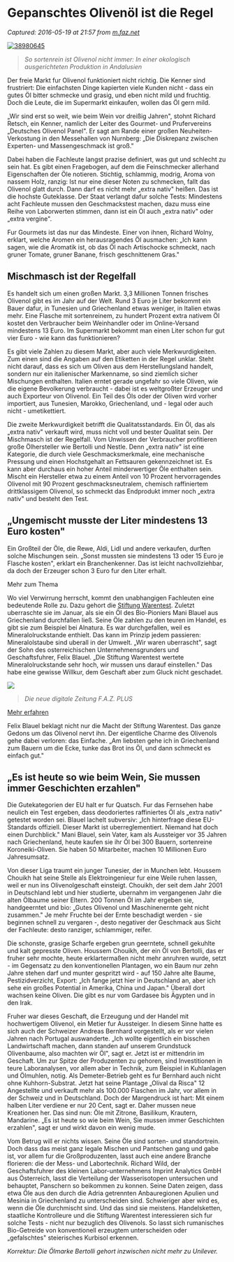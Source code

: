 # Gepanschtes Olivenöl ist die Regel

_Captured: 2016-05-19 at 21:57 from [m.faz.net](http://m.faz.net/aktuell/wirtschaft/wirtschaftspolitik/gepanschtes-olivenoel-ist-die-regel-14111245.html)_

[ ![38980645](http://media1.faz.net/ppmedia/aktuell/wirtschaft/2791174258/1.4112449/article_multimedia_overview/so-sortenrein-ist-olivenoel.jpg) ](http://www.faz.net/aktuell/wirtschaft/wirtschaftspolitik/gepanschtes-olivenoel-ist-die-regel-14111245/so-sortenrein-ist-olivenoel-14112449.html)

> _So sortenrein ist Olivenol nicht immer: In einer okologisch ausgerichteten Produktion in Andalusien_

Der freie Markt fur Olivenol funktioniert nicht richtig. Die Kenner sind frustriert: Die einfachsten Dinge kapierten viele Kunden nicht - dass ein gutes Öl bitter schmecke und grasig, und eben nicht mild und fruchtig. Doch die Leute, die im Supermarkt einkaufen, wollen das Öl gern mild.

„Wir sind erst so weit, wie beim Wein vor dreißig Jahren", stohnt Richard Retsch, ein Kenner, namlich der Leiter des Gourmet- und Prufervereins „Deutsches Olivenol Panel". Er sagt am Rande einer großen Neuheiten-Verkostung in den Messehallen von Nurnberg: „Die Diskrepanz zwischen Experten- und Massengeschmack ist groß."

Dabei haben die Fachleute langst prazise definiert, was gut und schlecht zu sein hat. Es gibt einen Fragebogen, auf dem die Feinschmecker allerhand Eigenschaften der Öle notieren. Stichtig, schlammig, modrig, Aroma von nassem Holz, ranzig: Ist nur eine dieser Noten zu schmecken, fallt das Olivenol glatt durch. Dann darf es nicht mehr „extra nativ" heißen. Das ist die hochste Guteklasse. Der Staat verlangt dafur solche Tests: Mindestens acht Fachleute mussen den Geschmackstest machen, dazu muss eine Reihe von Laborwerten stimmen, dann ist ein Öl auch „extra nativ" oder „extra vergine".

Fur Gourmets ist das nur das Mindeste. Einer von ihnen, Richard Wolny, erklart, welche Aromen ein herausragendes Öl ausmachen: „Ich kann sagen, wie die Aromatik ist, ob das Öl nach Artischocke schmeckt, nach gruner Tomate, gruner Banane, frisch geschnittenem Gras."

## Mischmasch ist der Regelfall

Es handelt sich um einen großen Markt. 3,3 Millionen Tonnen frisches Olivenol gibt es im Jahr auf der Welt. Rund 3 Euro je Liter bekommt ein Bauer dafur, in Tunesien und Griechenland etwas weniger, in Italien etwas mehr. Eine Flasche mit sortenreinem, zu hundert Prozent extra nativem Öl kostet den Verbraucher beim Weinhandler oder im Online-Versand mindestens 13 Euro. Im Supermarkt bekommt man einen Liter schon fur gut vier Euro - wie kann das funktionieren?

Es gibt viele Zahlen zu diesem Markt, aber auch viele Merkwurdigkeiten. Zum einen sind die Angaben auf den Etiketten in der Regel unklar. Steht nicht darauf, dass es sich um Oliven aus dem Herstellungsland handelt, sondern nur ein italienischer Markenname, so sind ziemlich sicher Mischungen enthalten. Italien erntet gerade ungefahr so viele Oliven, wie die eigene Bevolkerung verbraucht - dabei ist es weltgroßter Erzeuger und auch Exporteur von Olivenol. Ein Teil des Öls oder der Oliven wird vorher importiert, aus Tunesien, Marokko, Griechenland, und - legal oder auch nicht - umetikettiert.

Die zweite Merkwurdigkeit betrifft die Qualitatsstandards. Ein Öl, das als „extra nativ" verkauft wird, muss nicht voll und bester Qualitat sein. Der Mischmasch ist der Regelfall. Vom Unwissen der Verbraucher profitieren große Ölhersteller wie Bertolli und Nestle. Denn „extra nativ" ist eine Kategorie, die durch viele Geschmacksmerkmale, eine mechanische Pressung und einen Hochstgehalt an Fettsauren gekennzeichnet ist. Es kann aber durchaus ein hoher Anteil minderwertiger Öle enthalten sein. Mischt ein Hersteller etwa zu einem Anteil von 10 Prozent hervorragendes Olivenol mit 90 Prozent geschmacksneutralem, chemisch raffiniertem drittklassigem Olivenol, so schmeckt das Endprodukt immer noch „extra nativ" und besteht den Test.

## „Ungemischt musste der Liter mindestens 13 Euro kosten"

Ein Großteil der Öle, die Rewe, Aldi, Lidl und andere verkaufen, durften solche Mischungen sein. „Sonst mussten sie mindestens 13 oder 15 Euro je Flasche kosten", erklart ein Branchenkenner. Das ist leicht nachvollziehbar, da doch der Erzeuger schon 3 Euro fur den Liter erhalt.

Mehr zum Thema

Wo viel Verwirrung herrscht, kommt den unabhangigen Fachleuten eine bedeutende Rolle zu. Dazu gehort die [Stiftung Warentest](http://www.faz.net/aktuell/finanzen/thema/stiftung-warentest). Zuletzt uberraschte sie im Januar, als sie ein Öl des Bio-Pioniers Mani Blauel aus Griechenland durchfallen ließ. Seine Öle zahlen zu den teuren im Handel, es gibt sie zum Beispiel bei Alnatura. Es war durchgefallen, weil es Mineralolruckstande enthielt. Das kann im Prinzip jedem passieren: Mineralolstaube sind uberall in der Umwelt. „Wir waren uberrascht", sagt der Sohn des osterreichischen Unternehmensgrunders und Geschaftsfuhrer, Felix Blauel. „Die Stiftung Warentest wertete Mineralolruckstande sehr hoch, wir mussen uns darauf einstellen." Das habe eine gewisse Willkur, dem Geschaft aber zum Gluck nicht geschadet.

  
[ ![](http://dynamic.faz.net/red/2016/fazplus-werbebox/faz_plus_a.jpg) ](http://www.fazplus.de/?utm_source=FAZnet&utm_medium=Plus-Teaser_Artikel&utm_campaign=FAZ-Plus_Image_extern)

> _Die neue digitale Zeitung F.A.Z. PLUS_

[Mehr erfahren](http://www.fazplus.de/?utm_source=FAZnet&utm_medium=Plus-Teaser_Artikel&utm_campaign=FAZ-Plus_Image_extern)

Felix Blauel beklagt nicht nur die Macht der Stiftung Warentest. Das ganze Gedons um das Olivenol nervt ihn. Der eigentliche Charme des Olivenols gehe dabei verloren: das Einfache. „Am liebsten gehe ich in Griechenland zum Bauern um die Ecke, tunke das Brot ins Öl, und dann schmeckt es einfach gut."

## „Es ist heute so wie beim Wein, Sie mussen immer Geschichten erzahlen"

Die Gutekategorien der EU halt er fur Quatsch. Fur das Fernsehen habe neulich ein Test ergeben, dass deodoriertes raffiniertes Öl als „extra nativ" getestet worden sei. Blauel lachelt subversiv: „Ich hinterfrage diese EU-Standards offiziell. Dieser Markt ist uberreglementiert. Niemand hat doch einen Durchblick." Mani Blauel, sein Vater, kam als Aussteiger vor 35 Jahren nach Griechenland, heute kaufen sie ihr Öl bei 300 Bauern, sortenreine Koroneiki-Oliven. Sie haben 50 Mitarbeiter, machen 10 Millionen Euro Jahresumsatz.

Von dieser Liga traumt ein junger Tunesier, der in Munchen lebt. Houssem Chouikh hat seine Stelle als Elektroingenieur fur eine Weile ruhen lassen, weil er nun ins Olivenolgeschaft einsteigt. Chouikh, der seit dem Jahr 2001 in Deutschland lebt und hier studierte, ubernahm im vergangenen Jahr die alten Ölbaume seiner Eltern. 200 Tonnen Öl im Jahr ergeben sie, handgeerntet und bio: „Gutes Olivenol und Maschinenernte geht nicht zusammen." Je mehr Fruchte bei der Ernte beschadigt werden - sie beginnen schnell zu vergaren -, desto negativer der Geschmack aus Sicht der Fachleute: desto ranziger, schlammiger, reifer.

Die schonste, grasige Scharfe ergeben grun geerntete, schnell gekuhlte und kalt gepresste Oliven. Houssem Chouikh, der ein Öl von Bertolli, das er fruher sehr mochte, heute erklartermaßen nicht mehr anruhren wurde, setzt - im Gegensatz zu den konventionellen Plantagen, wo ein Baum nur zehn Jahre stehen darf und munter gespritzt wird - auf 150 Jahre alte Baume, Pestizidverzicht, Export: „Ich fange jetzt hier in Deutschland an, aber ich sehe ein großes Potential in Amerika, China und Japan." Überall dort wachsen keine Oliven. Die gibt es nur vom Gardasee bis Ägypten und in den Irak.

Fruher war dieses Geschaft, die Erzeugung und der Handel mit hochwertigem Olivenol, ein Metier fur Aussteiger. In diesem Sinne hatte es sich auch der Schweizer Andreas Bernhard vorgestellt, als er vor vielen Jahren nach Portugal auswanderte. „Ich wollte eigentlich ein bisschen Landwirtschaft machen, dann standen auf unserem Grundstuck Olivenbaume, also machten wir Öl", sagt er. Jetzt ist er mittendrin im Geschaft. Um zur Spitze der Produzenten zu gehoren, sind Investitionen in teure Laboranalysen, vor allem aber in Technik, zum Beispiel in Kuhlanlagen und Ölmuhlen, notig. Als Demeter-Betrieb geht es fur Bernhard auch nicht ohne Kuhhorn-Substrat. Jetzt hat seine Plantage „Olival da Risca" 12 Angestellte und verkauft mehr als 100.000 Flaschen im Jahr, vor allem in der Schweiz und in Deutschland. Doch der Margendruck ist hart: Mit einem halben Liter verdiene er nur 20 Cent, sagt er. Daher mussen neue Kreationen her. Das sind nun: Öle mit Zitrone, Basilikum, Krautern, Mandarine. „Es ist heute so wie beim Wein, Sie mussen immer Geschichten erzahlen", sagt er und wirkt davon ein wenig mude.

Vom Betrug will er nichts wissen. Seine Öle sind sorten- und standortrein. Doch dass das meist ganz legale Mischen und Pantschen gang und gabe ist, vor allem fur die Großproduzenten, lasst auch eine andere Branche florieren: die der Mess- und Labortechnik. Richard Wild, der Geschaftsfuhrer des kleinen Labor-unternehmens Imprint Analytics GmbH aus Österreich, lasst die Verteilung der Wasserisotopen untersuchen und behauptet, Panschern so beikommen zu konnen. Seine Daten zeigen, dass etwa Öle aus den durch die Adria getrennten Anbauregionen Apulien und Mesinia in Griechenland zu unterscheiden sind. Schwieriger aber wird es, wenn die Öle durchmischt sind. Und das sind sie meistens. Handelsketten, staatliche Kontrolleure und die Stiftung Warentest interessieren sich fur solche Tests - nicht nur bezuglich des Olivenols. So lasst sich rumanisches Bio-Getreide von konventionell erzeugtem unterscheiden oder „gefalschtes" steierisches Kurbisol erkennen.

_Korrektur: Die Ölmarke Bertolli gehort inzwischen nicht mehr zu Unilever._
